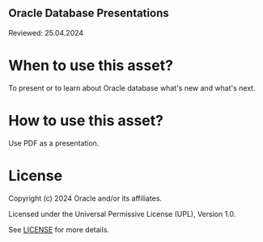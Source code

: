 ## Oracle Database Presentations

Reviewed: 25.04.2024

# When to use this asset?

To present or to learn about Oracle database what's new and what's next.

# How to use this asset?

Use PDF as a presentation.

# License

Copyright (c) 2024 Oracle and/or its affiliates.

Licensed under the Universal Permissive License (UPL), Version 1.0.

See [LICENSE](https://github.com/oracle-devrel/technology-engineering/blob/main/LICENSE) for more details.
